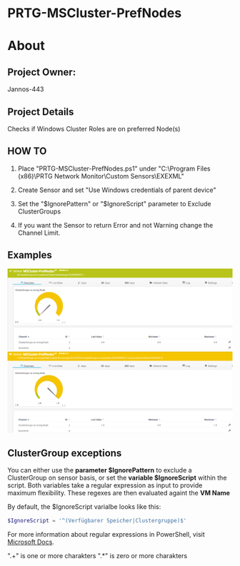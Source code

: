 # PRTG-MSCluster-PrefNodes
# About

## Project Owner:

Jannos-443

## Project Details

Checks if Windows Cluster Roles are on preferred Node(s)

## HOW TO

1. Place "PRTG-MSCluster-PrefNodes.ps1" under "C:\Program Files (x86)\PRTG Network Monitor\Custom Sensors\EXEXML"

2. Create Sensor and set "Use Windows credentials of parent device" 

4. Set the "$IgnorePattern" or "$IgnoreScript" parameter to Exclude ClusterGroups

5. If you want the Sensor to return Error and not Warning change the Channel Limit.


## Examples
![PRTG-MSCluster-PrefNodes](media/Ok.png)
![PRTG-MSCluster-PrefNodes](media/Warning.png)

ClusterGroup exceptions
------------------
You can either use the **parameter $IgnorePattern** to exclude a ClusterGroup on sensor basis, or set the **variable $IgnoreScript** within the script. Both variables take a regular expression as input to provide maximum flexibility. These regexes are then evaluated againt the **VM Name**

By default, the $IgnoreScript varialbe looks like this:

```powershell
$IgnoreScript = '^(Verfügbarer Speicher|Clustergruppe)$'
```

For more information about regular expressions in PowerShell, visit [Microsoft Docs](https://docs.microsoft.com/en-us/powershell/module/microsoft.powershell.core/about/about_regular_expressions).

".+" is one or more charakters
".*" is zero or more charakters
